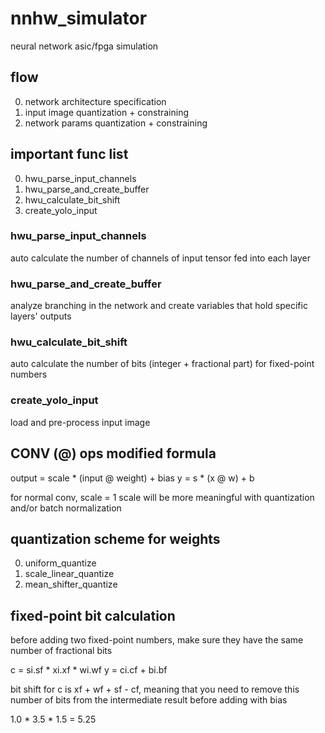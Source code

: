 # nnhw_simulator
 neural network asic/fpga simulation

## flow
0. network architecture specification
1. input image quantization + constraining
2. network params quantization + constraining

## important func list
0. hwu_parse_input_channels
1. hwu_parse_and_create_buffer
2. hwu_calculate_bit_shift
3. create_yolo_input

### hwu_parse_input_channels
auto calculate the number of channels of input tensor fed into each layer

### hwu_parse_and_create_buffer
analyze branching in the network and create variables that hold specific layers' outputs

### hwu_calculate_bit_shift
auto calculate the number of bits (integer + fractional part) for fixed-point numbers

### create_yolo_input
load and pre-process input image

## CONV (@) ops modified formula

output = scale * (input @ weight) + bias
y = s * (x @ w) + b

for normal conv, scale = 1
scale will be more meaningful with quantization and/or batch normalization

## quantization scheme for weights
0. uniform_quantize
1. scale_linear_quantize
2. mean_shifter_quantize

## fixed-point bit calculation

before adding two fixed-point numbers, make sure they have the same number of fractional bits

c = si.sf * xi.xf * wi.wf
y = ci.cf + bi.bf

bit shift for c is xf + wf + sf - cf, meaning that you need to remove this number of bits
from the intermediate result before adding with bias

1.0 * 3.5 * 1.5 = 5.25